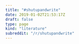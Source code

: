 ```yaml
---
title: "#shutupandwrite"
date: 2019-01-02T21:53:17Z
draft: false
type: page
kind: "literature"
subreddit: "/r/shutupandwrite"
---
```

